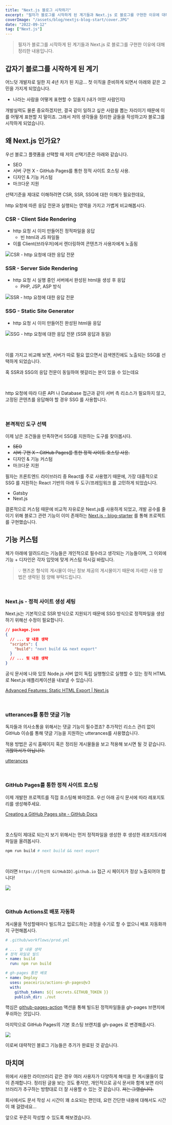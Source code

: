 ```yaml
---
title: "Next.js 블로그 시작하기"
excerpt: "필자가 블로그를 시작하게 된 계기들과 Next.js 로 블로그를 구현한 이유에 대해 정리한 내용입니다."
coverImage: "/assets/blog/nextjs-blog-start/cover.JPG"
date: "2022-09-12"
tag: ["Next.js"]
---
```


> 필자가 블로그를 시작하게 된 계기들과 Next.js 로 블로그를 구현한 이유에 대해 정리한 내용입니다.

## 갑자기 블로그를 시작하게 된 계기

어느덧 개발자로 일한 지 4년 차가 된 지금... 첫 이직을 준비하게 되면서 아래와 같은 고민을 가지게 되었습니다.

- 나라는 사람을 어떻게 표현할 수 있을지 (내가 어떤 사람인지)

개발실력도 물론 중요하겠지만, 결국 같이 일하고 싶은 사람을 뽑는 자리이기 때문에 이를 어떻게 표현할 지 말이죠. 그래서 저의 생각들을 정리한 글들을 작성하고자 블로그를 시작하게 되었습니다.

## 왜 Next.js 인가요?

우선 블로그 플랫폼을 선택할 때 저의 선택기준은 아래와 같습니다.

- SEO
- 서버 구현 X - GitHub Pages를 통한 정적 사이트 호스팅 사용.
- 디자인 & 기능 커스텀
- 마크다운 지원

선택기준을 제대로 이해하려면 CSR, SSR, SSG에 대한 이해가 필요한데요,

http 요청에 따른 응답 전문과 실행되는 영역을 가지고 가볍게 비교해봅시다.

### CSR - Client Side Rendering

- http 요청 시 이미 만들어진 정적파일을 응답
  - 빈 html과 JS 파일들
- 이를 Client(브라우저)에서 렌더링하여 콘텐츠가 사용자에게 노출됨

![CSR - http 요청에 대한 응답 전문](/assets/blog/nextjs-blog-start/1.png)

### SSR - Server Side Rendering

- http 요청 시 실행 중인 서버에서 완성된 html을 생성 후 응답
  - PHP, JSP, ASP 방식

![SSR - http 요청에 대한 응답 전문](/assets/blog/nextjs-blog-start/2.png)

### SSG - Static Site Generator

- http 요청 시 이미 만들어진 완성된 html을 응답

![SSG - http 요청에 대한 응답 전문 (SSR 응답과 동일)](/assets/blog/nextjs-blog-start/3.png)

<br/>

이를 가지고 비교해 보면, 서버가 따로 필요 없으면서 검색엔진에도 노출되는 SSG를 선택하게 되었습니다.

혹 SSR과 SSG의 응답 전문이 동일하여 헷갈리는 분이 있을 수 있는데요

<br/>

http 요청에 따라 다른 API 나 Database 접근과 같이 서버 측 리소스가 필요하지 않고, 고정된 콘텐츠를 응답해야 할 경우 SSG 를 사용합니다.

<br/>

### 본격적인 도구 선택

이제 남은 조건들을 만족하면서 SSG를 지원하는 도구를 찾아봅시다.

- ~~SEO~~
- ~~서버 구현 X - GitHub Pages를 통한 정적 사이트 호스팅 사용.~~
- 디자인 & 기능 커스텀
- 마크다운 지원

필자는 프론트엔드 라이브러리 중 React를 주로 사용했기 때문에, 가장 대중적으로 SSG 를 지원하는 React 기반의 아래 두 도구/프레임워크 를 고민하게 되었습니다.

- Gatsby
- Next.js

결론적으로 커스텀 때문에 비교적 자유로운 Next.js를 사용하게 되었고, 개발 공수를 줄이기 위해 블로그 관련 기능이 이미 존재하는 [Next.js - blog-starter](https://github.com/vercel/next.js/tree/canary/examples/blog-starter) 를 통해 프로젝트를 구현했습니다.

## 기능 커스텀

제가 아래에 알려드리는 기능들은 개인적으로 필수라고 생각되는 기능들이며, 그 이외에 기능 + 디자인은 각자 입맛에 맞게 커스텀 하시길 바랍니다.

> 💡 핸즈온 형식의 게시물이 아닌 정보 제공의 게시물이기 때문에 자세한 사용 방법은 생략된 점 양해 부탁드립니다.

<br/>

### Next.js - 정적 사이트 생성 세팅

Next.js는 기본적으로 SSR 방식으로 지원되기 때문에 SSG 방식으로 정적파일을 생성하기 위해선 수정이 필요합니다.

```json
// package.json
{
  // ... 앞 내용 생략
  "scripts": {
    "build": "next build && next export"
  }
  // ... 뒷 내용 생략
}
```

공식 문서에 나와 있듯 Node.js 서버 없이 독립 실행형으로 실행할 수 있는 정적 HTML로 Next.js 애플리케이션을 내보낼 수 있습니다.

[Advanced Features: Static HTML Export | Next.js](https://nextjs.org/docs/advanced-features/static-html-export)

<br/>

### utterances를 통한 댓글 기능

독자들과 의사소통을 위해서는 댓글 기능이 필수겠죠? 추가적인 리소스 관리 없이 GitHub 이슈를 통해 댓글 기능을 지원하는 utterances를 사용했습니다.

적용 방법은 공식 홈페이지 혹은 정리된 게시물들을 보고 적용해 보시면 될 것 같습니다. ~~귀찮아서가 아닙니다.~~

[utterances](https://utteranc.es/)

<br/>

### GitHub Pages를 통한 정적 사이트 호스팅

이제 개발한 프로젝트를 직접 호스팅해 봐야겠죠. 우선 아래 공식 문서에 따라 레포지토리를 생성해주세요.

[Creating a GitHub Pages site - GitHub Docs](https://docs.github.com/en/pages/getting-started-with-github-pages/creating-a-github-pages-site)

<br/>

호스팅이 제대로 되는지 보기 위해서는 먼저 정적파일을 생성한 후 생성한 레포지토리에 파일을 올려봅시다.

```bash
npm run build # next build && next export
```

<br/>

이러면 `https://[자신의 GitHubID].github.io` 접근 시 페이지가 정상 노출되어야 합니다!

![](/assets/blog/nextjs-blog-start/4.png)

<br/>

### Github Actions로 배포 자동화

게시물을 작성할때마다 빌드하고 업로드하는 과정을 수기로 할 수 없으니 배포 자동화까지 구현해봅시다.

```yml
# .github/workflows/prod.yml

# ... 앞 내용 생략
# 정적 파일로 빌드
- name: build
  run: npm run build

# gh-pages 통한 배포
- name: Deploy
  uses: peaceiris/actions-gh-pages@v3
  with:
    github_token: ${{ secrets.GITHUB_TOKEN }}
    publish_dir: ./out
```

핵심은 [github-pages-action](https://github.com/marketplace/actions/github-pages-action) 액션을 통해 빌드된 정적파일들을 gh-pages 브랜치에 푸쉬하는 것입니다.

마지막으로 GitHub Pages의 기본 호스팅 브랜치를 gh-pages 로 변경해줍시다.

![](/assets/blog/nextjs-blog-start/5.png)

이로써 대략적인 블로그 기능들은 추가가 완료된 것 같습니다.

## 마치며

위에서 사용한 라이브러리 같은 경우 여러 사용자가 다양하게 해석을 한 게시물들이 많이 존재합니다. 정리된 글을 보는 것도 좋지만, 개인적으로 공식 문서와 함께 보면 라이브러리가 추구하는 방향대로 더 잘 사용할 수 있는 것 같습니다. ~~저는 그랬습니다.~~

회사에서도 문서 작성 시 시간이 꽤 소요되는 편인데, 요런 간단한 내용에 대해서도 시간이 꽤 걸렸네요…

앞으로 꾸준히 작성할 수 있도록 해보겠습니다.
